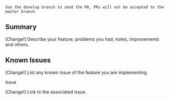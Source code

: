 ```Use the develop branch to send the PR, PRs will not be accepted to the master branch```
## Summary

[Change!] Describe your feature, problems you had, notes, improvements and others.

## Known Issues

[Change!] List any known issue of the feature you are implementing.

Issue

[Change!] Link to the associated issue.
